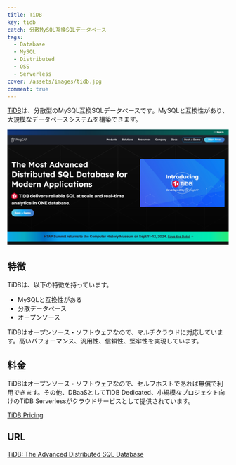 ```yaml
---
title: TiDB
key: tidb
catch: 分散MySQL互換SQLデータベース
tags:
  - Database
  - MySQL
  - Distributed
  - OSS
  - Serverless
cover: /assets/images/tidb.jpg
comment: true
---
```


[TiDB](https://www.pingcap.com/tidb/)は、分散型のMySQL互換SQLデータベースです。MySQLと互換性があり、大規模なデータベースシステムを構築できます。

[![TiDBのWebサイト](/assets/images/tidb.jpg)](https://www.pingcap.com/tidb/)

<!--more-->

## 特徴

TiDBは、以下の特徴を持っています。

- MySQLと互換性がある
- 分散データベース
- オープンソース

TiDBはオープンソース・ソフトウェアなので、マルチクラウドに対応しています。高いパフォーマンス、汎用性、信頼性、堅牢性を実現しています。

## 料金

TiDBはオープンソース・ソフトウェアなので、セルフホストであれば無償で利用できます。その他、DBaaSとしてTiDB Dedicated、小規模なプロジェクト向けのTiDB Serverlessがクラウドサービスとして提供されています。

[TiDB Pricing](https://www.pingcap.com/pricing/)

## URL

[TiDB: The Advanced Distributed SQL Database](https://www.pingcap.com/tidb/)
